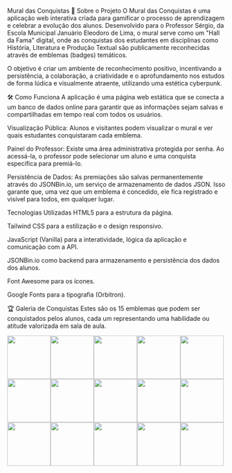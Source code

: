 Mural das Conquistas
🚀 Sobre o Projeto
O Mural das Conquistas é uma aplicação web interativa criada para gamificar o processo de aprendizagem e celebrar a evolução dos alunos. Desenvolvido para o Professor Sérgio, da Escola Municipal Januário Eleodoro de Lima, o mural serve como um "Hall da Fama" digital, onde as conquistas dos estudantes em disciplinas como História, Literatura e Produção Textual são publicamente reconhecidas através de emblemas (badges) temáticos.

O objetivo é criar um ambiente de reconhecimento positivo, incentivando a persistência, a colaboração, a criatividade e o aprofundamento nos estudos de forma lúdica e visualmente atraente, utilizando uma estética cyberpunk.

🛠️ Como Funciona
A aplicação é uma página web estática que se conecta a um banco de dados online para garantir que as informações sejam salvas e compartilhadas em tempo real com todos os usuários.

Visualização Pública: Alunos e visitantes podem visualizar o mural e ver quais estudantes conquistaram cada emblema.

Painel do Professor: Existe uma área administrativa protegida por senha. Ao acessá-la, o professor pode selecionar um aluno e uma conquista específica para premiá-lo.

Persistência de Dados: As premiações são salvas permanentemente através do JSONBin.io, um serviço de armazenamento de dados JSON. Isso garante que, uma vez que um emblema é concedido, ele fica registrado e visível para todos, em qualquer lugar.

Tecnologias Utilizadas
HTML5 para a estrutura da página.

Tailwind CSS para a estilização e o design responsivo.

JavaScript (Vanilla) para a interatividade, lógica da aplicação e comunicação com a API.

JSONBin.io como backend para armazenamento e persistência dos dados dos alunos.

Font Awesome para os ícones.

Google Fonts para a tipografia (Orbitron).

🏆 Galeria de Conquistas
Estes são os 15 emblemas que podem ser conquistados pelos alunos, cada um representando uma habilidade ou atitude valorizada em sala de aula.


<img src="https://oda.nekoweb.org/badges/Gemini_Generated_Image_1o0oh11o0oh11o0o.png" width="100"><img src="https://oda.nekoweb.org/badges/Gemini_Generated_Image_23uuf123uuf123uu.png" width="100"><img src="https://oda.nekoweb.org/badges/Gemini_Generated_Image_3od0ct3od0ct3od0.png" width="100"><img src="https://oda.nekoweb.org/badges/Gemini_Generated_Image_7fue387fue387fue.png" width="100"><img src="https://oda.nekoweb.org/badges/Gemini_Generated_Image_8rl7cd8rl7cd8rl7.png" width="100"><img src="https://oda.nekoweb.org/badges/Gemini_Generated_Image_dkxxrpdkxxrpdkxx.png" width="100"><img src="https://oda.nekoweb.org/badges/Gemini_Generated_Image_gu9j15gu9j15gu9j.png" width="100"><img src="https://oda.nekoweb.org/badges/Gemini_Generated_Image_iv4loriv4loriv4l.png" width="100"><img src="https://oda.nekoweb.org/badges/Gemini_Generated_Image_oe7724oe7724oe77.png" width="100"><img src="https://oda.nekoweb.org/badges/Gemini_Generated_Image_pal527pal527pal5.png" width="100"><img src="https://oda.nekoweb.org/badges/Gemini_Generated_Image_par0fppar0fppar0.png" width="100"><img src="https://oda.nekoweb.org/badges/Gemini_Generated_Image_rntrmmrntrmmrntr.png" width="100"><img src="https://oda.nekoweb.org/badges/Gemini_Generated_Image_uo499wuo499wuo49.png" width="100"><img src="https://oda.nekoweb.org/badges/Gemini_Generated_Image_wts3jewts3jewts3.png" width="100"><img src="https://oda.nekoweb.org/badges/Gemini_Generated_Image_yg4ur4yg4ur4yg4u.png" width="100">
  
